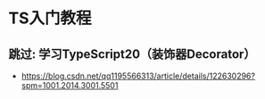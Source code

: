 # TS入门教程

## 跳过: 学习TypeScript20（装饰器Decorator）
- https://blog.csdn.net/qq1195566313/article/details/122630296?spm=1001.2014.3001.5501
